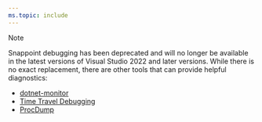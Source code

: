 ```yaml
---
ms.topic: include
---
```

> [!NOTE]
> Snappoint debugging has been deprecated and will no longer be available in the latest versions of Visual Studio 2022 and later versions. While there is no exact replacement, there are other tools that can provide helpful diagnostics:

- [dotnet-monitor](/dotnet/core/diagnostics/dotnet-monitor)
- [Time Travel Debugging](/windows-hardware/drivers/debuggercmds/time-travel-debugging-overview)
- [ProcDump](/sysinternals/downloads/procdump)